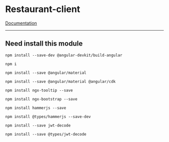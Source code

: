# Restaurant-client
[Documentation](https://github.com/Twinday/Restaurant_Documentation.git)
***
## Need install this module

`npm install --save-dev @angular-devkit/build-angular`

`npm i`

`npm install --save @angular/material`

`npm install --save @angular/material @angular/cdk`

`npm install ngx-tooltip --save`

`npm install ngx-bootstrap --save`

`npm install hammerjs --save`

`npm install @types/hammerjs --save-dev`

`npm install --save jwt-decode`

`npm install --save @types/jwt-decode`
